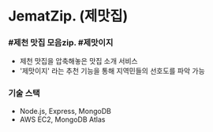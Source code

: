 # JematZip. (제맛집)
### #제천 맛집 모음zip. #제맛이지 
- 제천 맛집을 압축해놓은 맛집 소개 서비스
- '제맛이지' 라는 추천 기능을 통해 지역민들의 선호도를 파악 가능

### 기술 스택
- Node.js, Express, MongoDB
- AWS EC2, MongoDB Atlas
